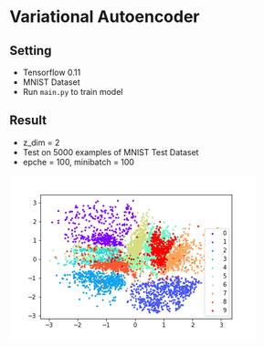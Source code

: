 # Variational Autoencoder
## Setting
- Tensorflow 0.11
- MNIST Dataset
- Run `main.py` to train model


## Result
- z_dim = 2
- Test on 5000 examples of MNIST Test Dataset
- epche = 100, minibatch = 100



![VAE_mnist_test](Result/VAE_mnist_test.png)
